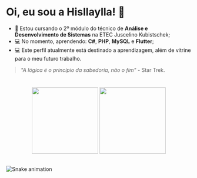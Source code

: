 # Oi, eu sou a Hisllaylla!  🤙
* 📌 Estou cursando o 2º módulo do técnico de **Análise e Desenvolvimento de Sistemas** na ETEC Juscelino Kubistschek;
* 💻 No momento, aprendendo: **C#**, **PHP**, **MySQL** e **Flutter**;
* 💻 Este perfil atualmente está destinado a aprendizagem, além de vitrine para o meu futuro trabalho.
>_"A lógica é o princípio da sabedoria, não o fim"_ - Star Trek.
#
<div>
  <p align="center">
    <a heref="https://github.com/Hisllaylla">
    <img height="180em" src="https://github-readme-stats.vercel.app/api?username=Hisllaylla&show_icons=true&theme=jolly&include_all_commits=true&count_private=true"/>
    <img height="180em" src="https://github-readme-stats.vercel.app/api/top-langs/?username=Hisllaylla&layout=compact&langs_count=16&theme=jolly"/>
  </p>
</div>  

  ##
 
<div> 
  
  ![Snake animation](https://github.com/Hisllaylla/Hisllaylla/blob/output/.github-contribution-grid-snake.svg)
 
</div>
